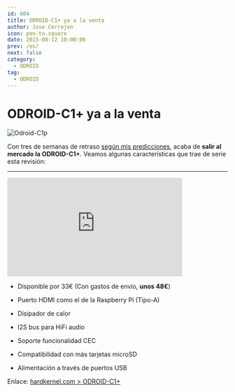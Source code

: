 ```yaml
---
id: 604
title: ODROID-C1+ ya a la venta
author: Jose Cerrejon
icon: pen-to-square
date: 2015-08-12 10:00:00
prev: /es/
next: false
category:
  - ODROID
tag:
  - ODROID
---
```


# ODROID-C1+ ya a la venta

![Odroid-C1p](/images/odroid-c1-plus.jpg)

Con tres de semanas de retraso [según mis predicciones](/post.php?id=594), acaba de **salir al mercado la ODROID-C1+**. Veamos algunas características que trae de serie esta revisión:

- - -
<iframe width="400" height="225" src="https://www.youtube.com/embed/LlxYBIVBRgk?rel=0&amp;showinfo=0" frameborder="0" allowfullscreen></iframe>

* Disponible por 33€ (Con gastos de envío, **unos 48€**)

* Puerto HDMI como el de la Raspberry Pi (Tipo-A)

* Disipador de calor

* I2S bus para HiFi audio

* Soporte funcionalidad CEC

* Compatibilidad con más tarjetas microSD

* Alimentación a través de puertos USB

Enlace: [hardkernel.com > ODROID-C1+](http://www.hardkernel.com/main/products/prdt_info.php?g_code=G143703355573)